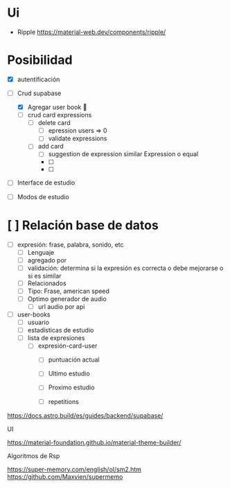 
# Ui

- Ripple https://material-web.dev/components/ripple/


# Posibilidad

- [x] autentificación
- [ ] Crud supabase
  - [x] Agregar user book 📁
  - [ ] crud card expressions
    - [ ] delete card 
      - [ ] epression users => 0
      - [ ] validate expressions
    - [ ] add card
      - [ ] suggestion de expression similar Expression o equal
      - [ ] 
      - [ ] 
- [ ] Interface de estudio
- [ ] Modos de estudio


# [ ] Relación base de datos

- [ ] expresión: frase, palabra, sonido, etc
  - [ ] Lenguaje
  - [ ] agregado por
  - [ ] validación: determina si la expresión es correcta o debe mejorarse o si es similar
  - [ ] Relacionados
  - [ ] Tipo: Frase, american speed
  - [ ] Optimo generador de audio
    - [ ] url audio por api

- [ ] user-books
  - [ ] usuario
  - [ ] estadísticas de estudio
  - [ ] lista de expresiones
    - [ ] expresión-card-user
      - [ ] puntuación actual
      - [ ] Ultimo estudio
      - [ ] Proximo estudio
      - [ ] repetitions



https://docs.astro.build/es/guides/backend/supabase/


UI

https://material-foundation.github.io/material-theme-builder/


Algoritmos de Rsp

https://super-memory.com/english/ol/sm2.htm
https://github.com/Maxvien/supermemo

